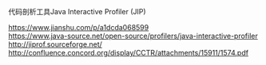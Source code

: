 代码剖析工具Java Interactive Profiler (JIP)




https://www.jianshu.com/p/a1dcda068599  
https://www.java-source.net/open-source/profilers/java-interactive-profiler  
http://jiprof.sourceforge.net/  
http://confluence.concord.org/display/CCTR/attachments/15911/1574.pdf  




